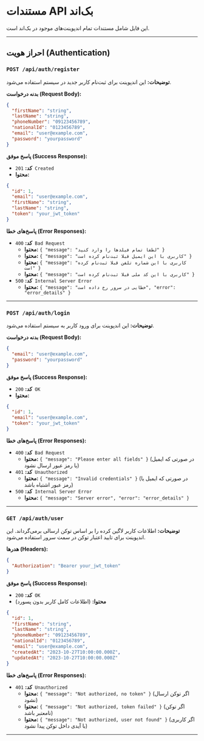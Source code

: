 # مستندات API بک‌اند

این فایل شامل مستندات تمام اندپوینت‌های موجود در بک‌اند است.

---

## احراز هویت (Authentication)

### `POST /api/auth/register`

**توضیحات:** این اندپوینت برای ثبت‌نام کاربر جدید در سیستم استفاده می‌شود.

**بدنه درخواست (Request Body):**
```json
{
  "firstName": "string",
  "lastName": "string",
  "phoneNumber": "09123456789",
  "nationalId": "0123456789",
  "email": "user@example.com",
  "password": "yourpassword"
}
```

**پاسخ موفق (Success Response):**
- **کد:** `201 Created`
- **محتوا:**
```json
{
  "id": 1,
  "email": "user@example.com",
  "firstName": "string",
  "lastName": "string",
  "token": "your_jwt_token"
}
```

**پاسخ‌های خطا (Error Responses):**
- **کد:** `400 Bad Request`
  - **محتوا:** `{ "message": "لطفا تمام فیلدها را وارد کنید" }`
  - **محتوا:** `{ "message": "کاربری با این ایمیل قبلا ثبت‌نام کرده است" }`
  - **محتوا:** `{ "message": "کاربری با این شماره تلفن قبلا ثبت‌نام کرده است" }`
  - **محتوا:** `{ "message": "کاربری با این کد ملی قبلا ثبت‌نام کرده است" }`
- **کد:** `500 Internal Server Error`
  - **محتوا:** `{ "message": "خطایی در سرور رخ داده است", "error": "error_details" }`

---

### `POST /api/auth/login`

**توضیحات:** این اندپوینت برای ورود کاربر به سیستم استفاده می‌شود.

**بدنه درخواست (Request Body):**
```json
{
  "email": "user@example.com",
  "password": "yourpassword"
}
```

**پاسخ موفق (Success Response):**
- **کد:** `200 OK`
- **محتوا:**
```json
{
  "id": 1,
  "email": "user@example.com",
  "token": "your_jwt_token"
}
```

**پاسخ‌های خطا (Error Responses):**
- **کد:** `400 Bad Request`
  - **محتوا:** `{ "message": "Please enter all fields" }` (در صورتی که ایمیل یا رمز عبور ارسال نشود)
- **کد:** `401 Unauthorized`
  - **محتوا:** `{ "message": "Invalid credentials" }` (در صورتی که ایمیل یا رمز عبور اشتباه باشد)
- **کد:** `500 Internal Server Error`
  - **محتوا:** `{ "message": "Server error", "error": "error_details" }`

---

### `GET /api/auth/user`

**توضیحات:** اطلاعات کاربر لاگین کرده را بر اساس توکن ارسالی برمی‌گرداند. این اندپوینت برای تایید اعتبار توکن در سمت سرور استفاده می‌شود.

**هدرها (Headers):**
```json
{
  "Authorization": "Bearer your_jwt_token"
}
```

**پاسخ موفق (Success Response):**
- **کد:** `200 OK`
- **محتوا:** (اطلاعات کامل کاربر بدون پسورد)
```json
{
  "id": 1,
  "firstName": "string",
  "lastName": "string",
  "phoneNumber": "09123456789",
  "nationalId": "0123456789",
  "email": "user@example.com",
  "createdAt": "2023-10-27T10:00:00.000Z",
  "updatedAt": "2023-10-27T10:00:00.000Z"
}
```

**پاسخ‌های خطا (Error Responses):**
- **کد:** `401 Unauthorized`
  - **محتوا:** `{ "message": "Not authorized, no token" }` (اگر توکن ارسال نشود)
  - **محتوا:** `{ "message": "Not authorized, token failed" }` (اگر توکن نامعتبر باشد)
  - **محتوا:** `{ "message": "Not authorized, user not found" }` (اگر کاربری با آیدی داخل توکن پیدا نشود)

---